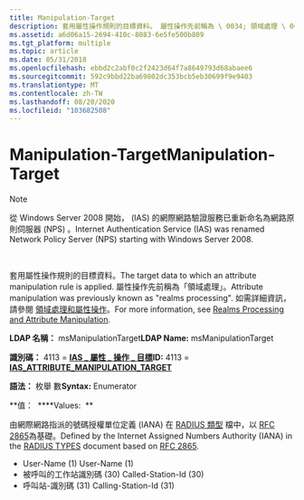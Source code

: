 ```yaml
---
title: Manipulation-Target
description: 套用屬性操作規則的目標資料。 屬性操作先前稱為 \ 0034; 領域處理 \ 0034;。 如需詳細資訊，請參閱領域處理和屬性操作。
ms.assetid: a6d06a15-2694-410c-8083-6e5fe500b809
ms.tgt_platform: multiple
ms.topic: article
ms.date: 05/31/2018
ms.openlocfilehash: ebbd2c2abf0c2f2423d64f7a8649793d68abaee6
ms.sourcegitcommit: 592c9bbd22ba69802dc353bcb5eb30699f9e9403
ms.translationtype: MT
ms.contentlocale: zh-TW
ms.lasthandoff: 08/20/2020
ms.locfileid: "103682508"
---
```

# <a name="manipulation-target"></a><span data-ttu-id="a44ac-105">Manipulation-Target</span><span class="sxs-lookup"><span data-stu-id="a44ac-105">Manipulation-Target</span></span>

> [!Note]  
> <span data-ttu-id="a44ac-106">從 Windows Server 2008 開始， (IAS) 的網際網路驗證服務已重新命名為網路原則伺服器 (NPS) 。</span><span class="sxs-lookup"><span data-stu-id="a44ac-106">Internet Authentication Service (IAS) was renamed Network Policy Server (NPS) starting with Windows Server 2008.</span></span>

 

<span data-ttu-id="a44ac-107">套用屬性操作規則的目標資料。</span><span class="sxs-lookup"><span data-stu-id="a44ac-107">The target data to which an attribute manipulation rule is applied.</span></span> <span data-ttu-id="a44ac-108">屬性操作先前稱為「領域處理」。</span><span class="sxs-lookup"><span data-stu-id="a44ac-108">Attribute manipulation was previously known as "realms processing".</span></span> <span data-ttu-id="a44ac-109">如需詳細資訊，請參閱 [領域處理和屬性操作](/windows/desktop/Nps/sdo-realms-processing-and-attribute-manipulation)。</span><span class="sxs-lookup"><span data-stu-id="a44ac-109">For more information, see [Realms Processing and Attribute Manipulation](/windows/desktop/Nps/sdo-realms-processing-and-attribute-manipulation).</span></span>

<span data-ttu-id="a44ac-110">**LDAP 名稱：** msManipulationTarget</span><span class="sxs-lookup"><span data-stu-id="a44ac-110">**LDAP Name:** msManipulationTarget</span></span>

<span data-ttu-id="a44ac-111">**識別碼：** 4113 = [ **IAS \_ 屬性 \_ 操作 \_ 目標**](/windows/desktop/api/sdoias/ne-sdoias-attributeid)</span><span class="sxs-lookup"><span data-stu-id="a44ac-111">**ID:** 4113 = [**IAS\_ATTRIBUTE\_MANIPULATION\_TARGET**](/windows/desktop/api/sdoias/ne-sdoias-attributeid)</span></span>

<span data-ttu-id="a44ac-112">**語法：** 枚舉 數</span><span class="sxs-lookup"><span data-stu-id="a44ac-112">**Syntax:** Enumerator</span></span>

<span data-ttu-id="a44ac-113">**值：  **</span><span class="sxs-lookup"><span data-stu-id="a44ac-113">**Values:  **</span></span>

<span data-ttu-id="a44ac-114">由網際網路指派的號碼授權單位定義 (IANA) 在 [RADIUS 類型](https://www.iana.org/assignments/radius-types) 檔中，以 [RFC 2865](https://www.ietf.org/rfc/rfc2865.txt)為基礎。</span><span class="sxs-lookup"><span data-stu-id="a44ac-114">Defined by the Internet Assigned Numbers Authority (IANA) in the [RADIUS TYPES](https://www.iana.org/assignments/radius-types) document based on [RFC 2865](https://www.ietf.org/rfc/rfc2865.txt).</span></span>

-   <span data-ttu-id="a44ac-115">User-Name (1) </span><span class="sxs-lookup"><span data-stu-id="a44ac-115">User-Name (1)</span></span>
-   <span data-ttu-id="a44ac-116">被呼叫的工作站識別碼 (30) </span><span class="sxs-lookup"><span data-stu-id="a44ac-116">Called-Station-Id (30)</span></span>
-   <span data-ttu-id="a44ac-117">呼叫站-識別碼 (31) </span><span class="sxs-lookup"><span data-stu-id="a44ac-117">Calling-Station-Id (31)</span></span>

 

 
